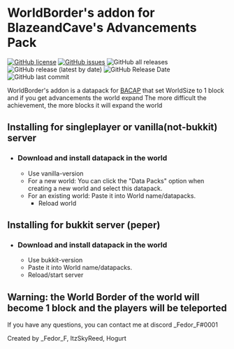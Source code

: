 # WorldBorder's addon for BlazeandCave's Advancements Pack 
<p align="left">

[![GitHub license](https://img.shields.io/github/license/AdvancedXRay/Auto-Clicker-Fabric)](https://github.com/AdvancedXRay/Auto-Clicker-Fabric/blob/main/LICENSE)
[![GitHub issues](https://img.shields.io/github/issues/IFedor-F/WorldBorder-s-addon-for-BlazeandCave-s-Advancements-Pack)](https://github.com/IFedor-F/WorldBorder-s-addon-for-BlazeandCave-s-Advancements-Pack/issues)
![GitHub all releases](https://img.shields.io/github/downloads/IFedor-F/WorldBorder-s-addon-for-BlazeandCave-s-Advancements-Pack/total)
![GitHub release (latest by date)](https://img.shields.io/github/v/release/IFedor-F/WorldBorder-s-addon-for-BlazeandCave-s-Advancements-Pack)
![GitHub Release Date](https://img.shields.io/github/release-date/IFedor-F/WorldBorder-s-addon-for-BlazeandCave-s-Advancements-Pack)
![GitHub last commit](https://img.shields.io/github/last-commit/IFedor-F/WorldBorder-s-addon-for-BlazeandCave-s-Advancements-Pack)

</p>


WorldBorder's addon is a datapack for [BACAP](https://modrinth.com/datapack/blazeandcaves-advancements-pack) that set WorldSize to 1 block and if you get advancements the world expand
The more difficult the achievement, the more blocks it will expand the world


## Installing for singleplayer or vanilla(not-bukkit) server
- ### Download and install datapack in the world
  - Use vanilla-version
  - For a new world: You can click the "Data Packs" option when creating a new world and select this datapack.
  - For an existing world: Paste it into World name/datapacks.
    - Reload world

## Installing for bukkit server (peper)
- ### Download and install datapack in the world
  - Use bukkit-version
  - Paste it into World name/datapacks.
  - Reload/start server

## Warning: the World Border of the world will become 1 block and the players will be teleported

</p>
If you have any questions, you can contact me at discord _Fedor_F#0001

Created by _Fedor_F, ItzSkyReed, Hogurt
